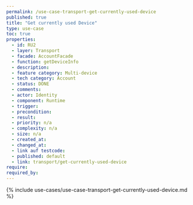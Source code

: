 ```yaml
---
permalink: /use-case-transport-get-currently-used-device
published: true
title: "Get currently used Device"
type: use-case
toc: true
properties:
  - id: RU2
  - layer: Transport
  - facade: AccountFacade
  - function: getDeviceInfo
  - description:
  - feature category: Multi-device
  - tech category: Account
  - status: DONE
  - comments:
  - actor: Identity
  - component: Runtime
  - trigger:
  - precondition:
  - result:
  - priority: n/a
  - complexity: n/a
  - size: n/a
  - created_at:
  - changed_at:
  - link auf testcode:
  - published: default
  - link: transport/get-currently-used-device
require:
required_by:
---
```


{% include use-cases/use-case-transport-get-currently-used-device.md %}
